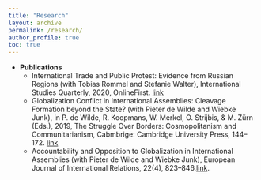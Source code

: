 ```yaml
---
title: "Research"
layout: archive
permalink: /research/
author_profile: true
toc: true
---
```


- **Publications**  
	- International Trade and Public Protest: Evidence from Russian Regions (with Tobias Rommel and Stefanie Walter), International Studies Quarterly, 2020, OnlineFirst. [link](http://journals.sagepub.com/doi/abs/10.1177/1354066115604032)
    - Globalization Conflict in International Assemblies: Cleavage Formation beyond the State? (with Pieter de Wilde and Wiebke Junk), in P. de Wilde, R. Koopmans, W. Merkel, O. Strijbis, & M. Zürn (Eds.), 2019, The Struggle Over Borders: Cosmopolitanism and Communitarianism, Cabmbrige: Cambridge University Press, 144–172. [link](https://www.cambridge.org/core/books/struggle-over-borders/globalization-conflict-in-international-assemblies-cleavage-formation-beyond-the-state/7E4C545841D50F98AABFD6665CD5D9E9)
    - Accountability and Opposition to Globalization in International Assemblies (with Pieter de Wilde and Wiebke Junk), European Journal of International Relations, 22(4), 823–846.[link](http://journals.sagepub.com/doi/abs/10.1177/1354066115604032). 